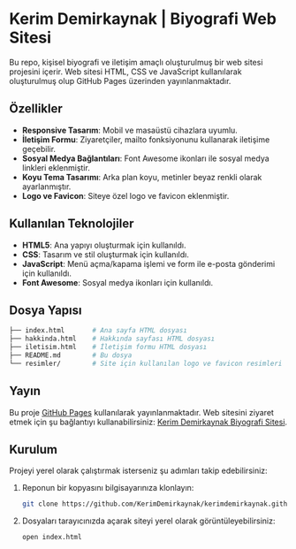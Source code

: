 # Kerim Demirkaynak | Biyografi Web Sitesi

Bu repo, kişisel biyografi ve iletişim amaçlı oluşturulmuş bir web sitesi projesini içerir. Web sitesi HTML, CSS ve JavaScript kullanılarak oluşturulmuş olup GitHub Pages üzerinden yayınlanmaktadır.

## Özellikler

- **Responsive Tasarım**: Mobil ve masaüstü cihazlara uyumlu.
- **İletişim Formu**: Ziyaretçiler, mailto fonksiyonunu kullanarak iletişime geçebilir.
- **Sosyal Medya Bağlantıları**: Font Awesome ikonları ile sosyal medya linkleri eklenmiştir.
- **Koyu Tema Tasarımı**: Arka plan koyu, metinler beyaz renkli olarak ayarlanmıştır.
- **Logo ve Favicon**: Siteye özel logo ve favicon eklenmiştir.

## Kullanılan Teknolojiler

- **HTML5**: Ana yapıyı oluşturmak için kullanıldı.
- **CSS**: Tasarım ve stil oluşturmak için kullanıldı.
- **JavaScript**: Menü açma/kapama işlemi ve form ile e-posta gönderimi için kullanıldı.
- **Font Awesome**: Sosyal medya ikonları için kullanıldı.

## Dosya Yapısı

```bash
├── index.html       # Ana sayfa HTML dosyası
├── hakkinda.html    # Hakkında sayfası HTML dosyası
├── iletisim.html    # İletişim formu HTML dosyası
├── README.md        # Bu dosya
└── resimler/        # Site için kullanılan logo ve favicon resimleri
```
## Yayın

Bu proje [GitHub Pages](https://pages.github.com/) kullanılarak yayınlanmaktadır. Web sitesini ziyaret etmek için şu bağlantıyı kullanabilirsiniz: [Kerim Demirkaynak Biyografi Sitesi](https://kerimdemirkaynak.github.io/).

## Kurulum

Projeyi yerel olarak çalıştırmak isterseniz şu adımları takip edebilirsiniz:

1. Reponun bir kopyasını bilgisayarınıza klonlayın:
   ```bash
   git clone https://github.com/KerimDemirkaynak/kerimdemirkaynak.github.io.git
   ```
2. Dosyaları tarayıcınızda açarak siteyi yerel olarak görüntüleyebilirsiniz:
   ```bash
   open index.html
   ```
